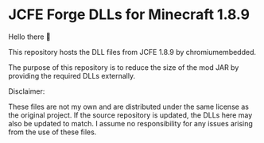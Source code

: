 # JCFE Forge DLLs for Minecraft 1.8.9

Hello there 👋

This repository hosts the DLL files from JCFE 1.8.9 by chromiumembedded.

The purpose of this repository is to reduce the size of the mod JAR by providing the required DLLs externally.

Disclaimer:

These files are not my own and are distributed under the same license as the original project.
If the source repository is updated, the DLLs here may also be updated to match.
I assume no responsibility for any issues arising from the use of these files.
